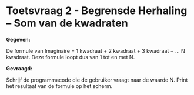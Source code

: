 # Toetsvraag 2 - Begrensde Herhaling – Som van de kwadraten

**Gegeven:**

De formule van Imaginaire = 1 kwadraat + 2 kwadraat + 3 kwadraat + … N kwadraat. 
Deze formule loopt dus van 1 tot en met N. 

**Gevraagd:**

Schrijf de programmacode die de gebruiker vraagt naar de waarde N. Print het resultaat van de formule op het scherm. 
